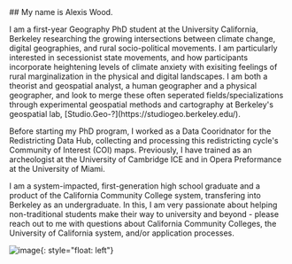 
<!DOCTYPE html>
<html>
<head>
</head>
<body>
## My name is Alexis Wood.

<p> I am a first-year Geography PhD student at the University California, Berkeley researching the growing intersections between climate change, digital geographies, and rural socio-political movements. I am particularly interested in secessionist state movements, and how participants incorporate heightening levels of climate anxiety with exisiting feelings of rural marginalization in the physical and digital landscapes. I am both a theorist and geospatial analyst, a human geographer and a physical geographer, and look to merge these often seperated fields/specializations through experimental geospatial methods and cartography at Berkeley's geospatial lab, [Studio.Geo-?](https://studiogeo.berkeley.edu/). <p> 

<p> Before starting my PhD program, I worked as a Data Cooridnator for the Redistricting Data Hub, collecting and processing this redistricting cycle's Community of Interest (COI) maps. Previously, I have trained as an archeologist at the University of Cambridge ICE and in Opera Preformance at the University of Miami. <p>  

<p> I am a system-impacted, first-generation high school graduate and a product of the California Community College system, transfering into Berkeley as an undergraduate. In this, I am very passionate about helping non-traditional students make their way to university and beyond - please reach out to me with questions about California Community Colleges, the University of California system, and/or application processes. <p>  


![image](alexishomeimage.png){: style="float: left"}


</body>
</html>
